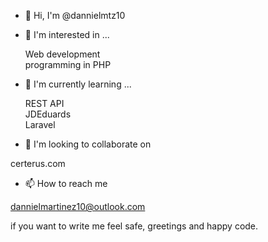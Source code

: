 - 👋 Hi, I'm @dannielmtz10
- 👀 I'm interested in ...

   Web development <br>
programming in PHP

- 🌱 I'm currently learning ...

   REST API <br>
JDEduards <br>
Laravel <br>

- 💞️ I'm looking to collaborate on

 certerus.com

- 📫 How to reach me

 dannielmartinez10@outlook.com

 if you want to write me feel safe, greetings and happy code.
